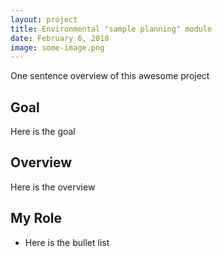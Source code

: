 ```yaml
---
layout: project
title: Environmental "sample planning" module
date: February 6, 2018
image: some-image.png
---
```

One sentence overview of this awesome project

## Goal
Here is the goal

## Overview
Here is the overview

## My Role
* Here is the bullet list